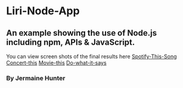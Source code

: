# Liri-Node-App
## An example showing the use of Node.js including npm, APIs & JavaScript.
You can view screen shots of the final results here
[Spotify-This-Song](https://github.com/jermainehunter/Liri-node-app/blob/master/assets/screetshot_1/)
[Concert-this](https://github.com/jermainehunter/Liri-node-app/blob/master/assets/screetshot_3/)
[Movie-this](https://github.com/jermainehunter/Liri-node-app/blob/master/assets/screetshot_4/)
[Do-what-it-says](https://github.com/jermainehunter/Liri-node-app/blob/master/assets/screetshot_2/)
### By Jermaine Hunter
